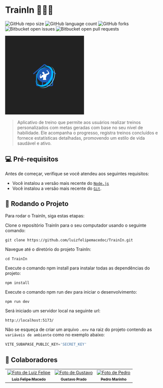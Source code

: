 # TrainIn 🏋️‍♂️💪

![GitHub repo size](https://img.shields.io/github/repo-size/iuricode/README-template?style=for-the-badge)
![GitHub language count](https://img.shields.io/github/languages/count/iuricode/README-template?style=for-the-badge)
![GitHub forks](https://img.shields.io/github/forks/iuricode/README-template?style=for-the-badge)
![Bitbucket open issues](https://img.shields.io/bitbucket/issues/iuricode/README-template?style=for-the-badge)
![Bitbucket open pull requests](https://img.shields.io/bitbucket/pr-raw/iuricode/README-template?style=for-the-badge)

<img src="public/icon-256x256.png" alt="TrainIn Logo">

> Aplicativo de treino que permite aos usuários realizar treinos personalizados com metas geradas com base no seu nível de habilidade. Ele acompanha o progresso, registra treinos concluídos e fornece estatísticas detalhadas, promovendo um estilo de vida saudável e ativo.

## 💻 Pré-requisitos

Antes de começar, verifique se você atendeu aos seguintes requisitos:

* Você instalou a versão mais recente do [`Node.js`](https://nodejs.org/pt-br/download)
* Você instalou a versão mais recente do [`Git`](https://git-scm.com/downloads).

## 🚀 Rodando o Projeto

Para rodar o TrainIn, siga estas etapas:

Clone o repositório TrainIn para o seu computador usando o seguinte comando:
```
git clone https://github.com/luizfelipemacedoc/TrainIn.git
```

Navegue até o diretório do projeto TrainIn:
```
cd TrainIn
```

Execute o comando npm install para instalar todas as dependências do projeto:
```powershell
npm install
```

Execute o comando npm run dev para iniciar o desenvolvimento:
```
npm run dev
```

Será iniciado um servidor local na seguinte url:
```
http://localhost:5173/
```

Não se esqueça de criar um arquivo `.env` na raiz do projeto contendo as `variáveis de ambiente` como no exemplo abaixo:
```js
VITE_SUBAPASE_PUBLIC_KEY='SECRET_KEY'
```

## 🤝 Colaboradores

<table>
  <tr>
    <td align="center">
      <a href="https://github.com/luizfelipemacedo">
        <img src="https://github.com/luizfelipemacedo.png" width="100px;" alt="Foto de Luiz Felipe"/><br>
        <sub>
          <b>Luiz Felipe Macedo</b>
        </sub>
      </a>
    </td>
    <td align="center">
      <a href="https://github.com/gustavopradobr">
        <img src="https://github.com/gustavopradobr.png" width="100px;" alt="Foto de Gustavo"/><br>
        <sub>
          <b>Gustavo Prado</b>
        </sub>
      </a>
    </td>
    <td align="center">
      <a href="https://github.com/pedrohmarinho">
        <img src="https://github.com/pedrohmarinho.png" width="100px;" alt="Foto de Pedro"/><br>
        <sub>
          <b>Pedro Marinho</b>
        </sub>
      </a>
    </td>
  </tr>
</table>
